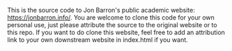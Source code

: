 This is the source code to Jon Barron's public academic website: https://jonbarron.info/. You are welcome to clone this code for your own personal use, just please attribute the source to the original website or to this repo. If you want to do clone this website, feel free to add an attribution link to your own downstream website in index.html if you want.
